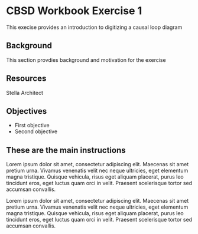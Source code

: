 <link rel="stylesheet" href="mystyle.css">

<div class="header">
   
   <h1>CBSD Workbook Exercise 1</h1>
   This execise provides an introduction to digitizing a causal loop diagram

</div>

<div class="content">

  <h2>Background</h2>
  This section provdies background and motivation for the exercise

  <h2>Resources</h2>
  Stella Architect
                    
  <h2>Objectives</h2>
   <ul>
      <li>First objective</li>
      <li>Second objective</li>
   </ul>

</div>

<div class="main">

<h2>These are the main instructions</h2>
   
<p>Lorem ipsum dolor sit amet, consectetur adipiscing elit. Maecenas sit amet pretium urna. Vivamus venenatis velit nec neque ultricies, eget elementum magna tristique. Quisque vehicula, risus eget aliquam placerat, purus leo tincidunt eros, eget luctus quam orci in velit. Praesent scelerisque tortor sed accumsan convallis.</p>
   
<p>Lorem ipsum dolor sit amet, consectetur adipiscing elit. Maecenas sit amet pretium urna. Vivamus venenatis velit nec neque ultricies, eget elementum magna tristique. Quisque vehicula, risus eget aliquam placerat, purus leo tincidunt eros, eget luctus quam orci in velit. Praesent scelerisque tortor sed accumsan convallis.</p>
   
</div>
